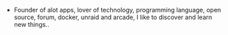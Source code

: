 - Founder of alot apps, lover of technology, programming language, open source, forum, docker, unraid and arcade, I like to discover and learn new things..
  <br>






















































































































































































































































































































































































































































































































































































































































































































































































































































































































































































































































































































































































































































































































































































































































































































































































































































































































































































































































































































































































































































































































































































































































































































































































































































































































































































































































































































































































































































































































































































































































































































































































































































































































































































































































































































































































































































































































































































































































































































































































































































































































































































































































































































































































































































































































































































































































































































































































































































































































































































































































































































































































































































































































































































































